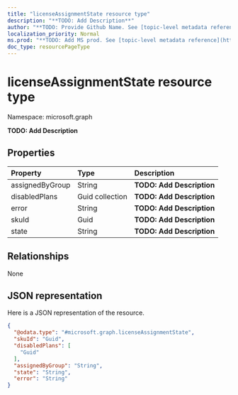 ```yaml
---
title: "licenseAssignmentState resource type"
description: "**TODO: Add Description**"
author: "**TODO: Provide Github Name. See [topic-level metadata reference](https://msgo.azurewebsites.net/add/document/guidelines/metadata.html#topic-level-metadata)**"
localization_priority: Normal
ms.prod: "**TODO: Add MS prod. See [topic-level metadata reference](https://msgo.azurewebsites.net/add/document/guidelines/metadata.html#topic-level-metadata)**"
doc_type: resourcePageType
---
```


# licenseAssignmentState resource type


Namespace: microsoft.graph

**TODO: Add Description**

## Properties
|Property|Type|Description|
|:---|:---|:---|
|assignedByGroup|String|**TODO: Add Description**|
|disabledPlans|Guid collection|**TODO: Add Description**|
|error|String|**TODO: Add Description**|
|skuId|Guid|**TODO: Add Description**|
|state|String|**TODO: Add Description**|

## Relationships
None

## JSON representation
Here is a JSON representation of the resource.
<!-- {
  "blockType": "resource",
  "@odata.type": "microsoft.graph.licenseAssignmentState"
}
-->
``` json
{
  "@odata.type": "#microsoft.graph.licenseAssignmentState",
  "skuId": "Guid",
  "disabledPlans": [
    "Guid"
  ],
  "assignedByGroup": "String",
  "state": "String",
  "error": "String"
}
```

